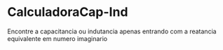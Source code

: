 # CalculadoraCap-Ind
Encontre a capacitancia ou indutancia apenas entrando com a reatancia equivalente em numero imaginario
